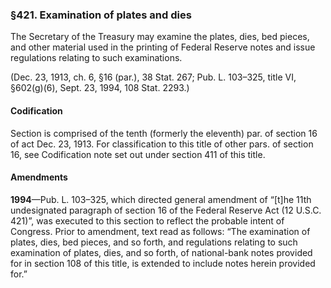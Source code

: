 ### §421. Examination of plates and dies ###

The Secretary of the Treasury may examine the plates, dies, bed pieces, and other material used in the printing of Federal Reserve notes and issue regulations relating to such examinations.

(Dec. 23, 1913, ch. 6, §16 (par.), 38 Stat. 267; Pub. L. 103–325, title VI, §602(g)(6), Sept. 23, 1994, 108 Stat. 2293.)

#### Codification ####

Section is comprised of the tenth (formerly the eleventh) par. of section 16 of act Dec. 23, 1913. For classification to this title of other pars. of section 16, see Codification note set out under section 411 of this title.

#### Amendments ####

**1994**—Pub. L. 103–325, which directed general amendment of “[t]he 11th undesignated paragraph of section 16 of the Federal Reserve Act (12 U.S.C. 421)”, was executed to this section to reflect the probable intent of Congress. Prior to amendment, text read as follows: “The examination of plates, dies, bed pieces, and so forth, and regulations relating to such examination of plates, dies, and so forth, of national-bank notes provided for in section 108 of this title, is extended to include notes herein provided for.”